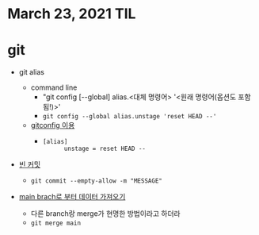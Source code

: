 # March 23, 2021 TIL

# git
- git alias
    - command line
        - "git config [--global] alias.<대체 명령어> '<원래 명령어(옵션도 포함됨!)>'
        - `git config --global alias.unstage 'reset HEAD --'`
    - [gitconfig 이용](https://johngrib.github.io/wiki/git-alias/)
        - ```git
          [alias]
                unstage = reset HEAD --
- [빈 커밋](https://awesometic.tistory.com/182)
    - `git commit --empty-allow -m "MESSAGE"`
                
- [main brach로 부터 데이터 가져오기](https://stackoverflow.com/questions/20101994/git-pull-from-master-into-the-development-branch/20103414)
    - 다른 branch랑 merge가 현명한 방법이라고 하더라
    - `git merge main`